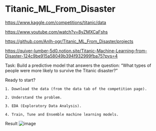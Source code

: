# Titanic_ML_From_Disaster

https://www.kaggle.com/competitions/titanic/data

https://www.youtube.com/watch?v=8yZMXCaFshs

https://github.com/Anlh-ogr/Titanic_ML_From_Disaster/projects

https://quiver-lumber-5d0.notion.site/Titanic-Machine-Learning-from-Disaster-124c9be915a58049b394f932999fba75?pvs=4

Task:	Build a predictive model that answers the question: “What types of people were more likely to survive the Titanic disaster?”

Ready to start?

    1. Download the data (from the data tab of the competition page).

    2. Understand the problem.

    3. EDA (Exploratory Data Analysis).

    4. Train, Tune and Ensemble machine learning models.

Result
![image](https://github.com/user-attachments/assets/9354f6e7-8bbd-46fa-bdff-caa8ffdfb302)
